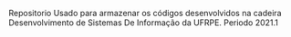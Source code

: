 Repositorio Usado para armazenar os códigos desenvolvidos na cadeira Desenvolvimento de Sistemas De Informação da UFRPE. Periodo 2021.1
